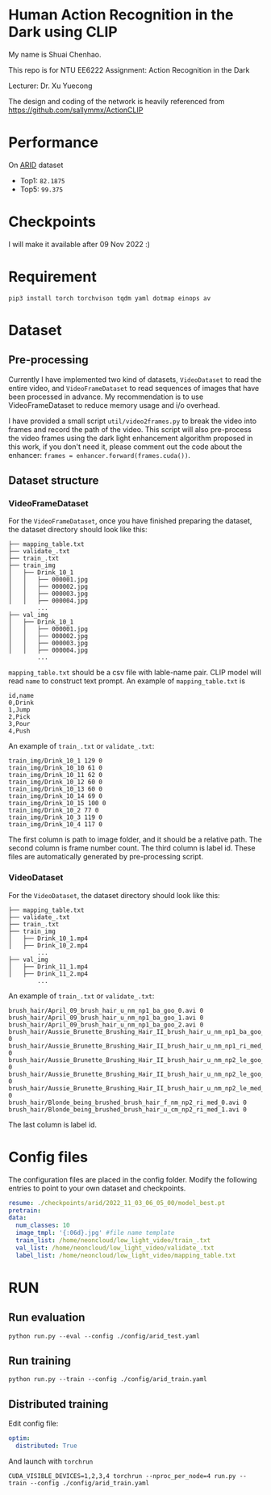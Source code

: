 # Human Action Recognition in the Dark using CLIP
My name is Shuai Chenhao.

This repo is for NTU EE6222 Assignment: Action Recognition in the Dark

Lecturer: Dr. Xu Yuecong

The design and coding of the network is heavily referenced from https://github.com/sallymmx/ActionCLIP

# Performance
On [ARID](https://xuyu0010.github.io/arid.html) dataset
* Top1: `82.1875`
* Top5: `99.375`

# Checkpoints
I will make it available after 09 Nov 2022 :)

# Requirement
```
pip3 install torch torchvison tqdm yaml dotmap einops av
```
# Dataset
## Pre-processing
Currently I have implemented two kind of datasets, `VideoDataset` to read the entire video, and `VideoFrameDataset` to read sequences of images that have been processed in advance. My recommendation is to use VideoFrameDataset to reduce memory usage and i/o overhead.

I have provided a small script `util/video2frames.py` to break the video into frames and record the path of the video. This script will also pre-process the video frames using the dark light enhancement algorithm proposed in this work, if you don't need it, please comment out the code about the enhancer: `frames = enhancer.forward(frames.cuda())`.

## Dataset structure
### VideoFrameDataset
For the `VideoFrameDataset`, once you have finished preparing the dataset, the dataset directory should look like this:
```
├── mapping_table.txt
├── validate_.txt
├── train_.txt
├── train_img
│   ├── Drink_10_1
│   │   ├── 000001.jpg
│   │   ├── 000002.jpg
│   │   ├── 000003.jpg
│   │   ├── 000004.jpg
        ...
├── val_img
│   ├── Drink_10_1
│   │   ├── 000001.jpg
│   │   ├── 000002.jpg
│   │   ├── 000003.jpg
│   │   ├── 000004.jpg
        ...
```

`mapping_table.txt` should be a csv file with lable-name pair. CLIP model will read `name` to construct text prompt. An example of `mapping_table.txt` is
```
id,name
0,Drink
1,Jump
2,Pick
3,Pour
4,Push
```

An example of `train_.txt` or `validate_.txt`:
```
train_img/Drink_10_1 129 0
train_img/Drink_10_10 61 0
train_img/Drink_10_11 62 0
train_img/Drink_10_12 60 0
train_img/Drink_10_13 60 0
train_img/Drink_10_14 69 0
train_img/Drink_10_15 100 0
train_img/Drink_10_2 77 0
train_img/Drink_10_3 119 0
train_img/Drink_10_4 117 0
```
The first column is path to image folder, and it should be a relative path. The second column is frame number count. The third column is label id. These files are automatically generated by pre-processing script.

### VideoDataset
For the `VideoDataset`, the dataset directory should look like this:
```
├── mapping_table.txt
├── validate_.txt
├── train_.txt
├── train_img
│   ├── Drink_10_1.mp4
│   ├── Drink_10_2.mp4
        ...
├── val_img
│   ├── Drink_11_1.mp4
│   ├── Drink_11_2.mp4
        ...
```
An example of `train_.txt` or `validate_.txt`:
```
brush_hair/April_09_brush_hair_u_nm_np1_ba_goo_0.avi 0
brush_hair/April_09_brush_hair_u_nm_np1_ba_goo_1.avi 0
brush_hair/April_09_brush_hair_u_nm_np1_ba_goo_2.avi 0
brush_hair/Aussie_Brunette_Brushing_Hair_II_brush_hair_u_nm_np1_ba_goo_4.avi 0
brush_hair/Aussie_Brunette_Brushing_Hair_II_brush_hair_u_nm_np1_ri_med_3.avi 0
brush_hair/Aussie_Brunette_Brushing_Hair_II_brush_hair_u_nm_np2_le_goo_0.avi 0
brush_hair/Aussie_Brunette_Brushing_Hair_II_brush_hair_u_nm_np2_le_goo_1.avi 0
brush_hair/Aussie_Brunette_Brushing_Hair_II_brush_hair_u_nm_np2_le_med_2.avi 0
brush_hair/Blonde_being_brushed_brush_hair_f_nm_np2_ri_med_0.avi 0
brush_hair/Blonde_being_brushed_brush_hair_u_cm_np2_ri_med_1.avi 0
```
The last column is label id.

# Config files

The configuration files are placed in the config folder. Modify the following entries to point to your own dataset and checkpoints.
```yaml
resume: ./checkpoints/arid/2022_11_03_06_05_00/model_best.pt
pretrain:
data:
  num_classes: 10
  image_tmpl: '{:06d}.jpg' #file name template
  train_list: /home/neoncloud/low_light_video/train_.txt
  val_list: /home/neoncloud/low_light_video/validate_.txt
  label_list: /home/neoncloud/low_light_video/mapping_table.txt
```

# RUN
## Run evaluation
```shell
python run.py --eval --config ./config/arid_test.yaml
```

## Run training
```shell
python run.py --train --config ./config/arid_train.yaml
```

## Distributed training
Edit config file:
```yaml
optim:
  distributed: True
```
And launch with `torchrun`
```shell
CUDA_VISIBLE_DEVICES=1,2,3,4 torchrun --nproc_per_node=4 run.py --train --config ./config/arid_train.yaml
```